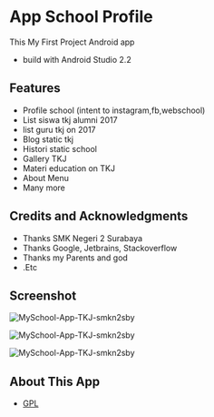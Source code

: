 # App School Profile
This My First Project Android app
* build with Android Studio 2.2

## Features

- Profile school (intent to instagram,fb,webschool)
- List siswa tkj alumni 2017
- list guru tkj on 2017
- Blog static tkj
- Histori static school
- Gallery TKJ
- Materi education on TKJ
- About Menu
- Many more

## Credits and Acknowledgments

- Thanks SMK Negeri 2 Surabaya
- Thanks Google, Jetbrains, Stackoverflow
- Thanks my Parents and god
- .Etc

## Screenshot

![MySchool-App-TKJ-smkn2sby](https://github.com/rokhimin/MySchool-App-TKJ-smkn2sby/blob/master/ss/whd1.jpg?raw=true)

![MySchool-App-TKJ-smkn2sby](https://github.com/rokhimin/MySchool-App-TKJ-smkn2sby/blob/master/ss/whd2.jpg?raw=true)

![MySchool-App-TKJ-smkn2sby](https://github.com/rokhimin/MySchool-App-TKJ-smkn2sby/blob/master/ss/whd3.jpg?raw=true)


## About This App

* [GPL](http://opensource.org/licenses/GPL-3.0)


